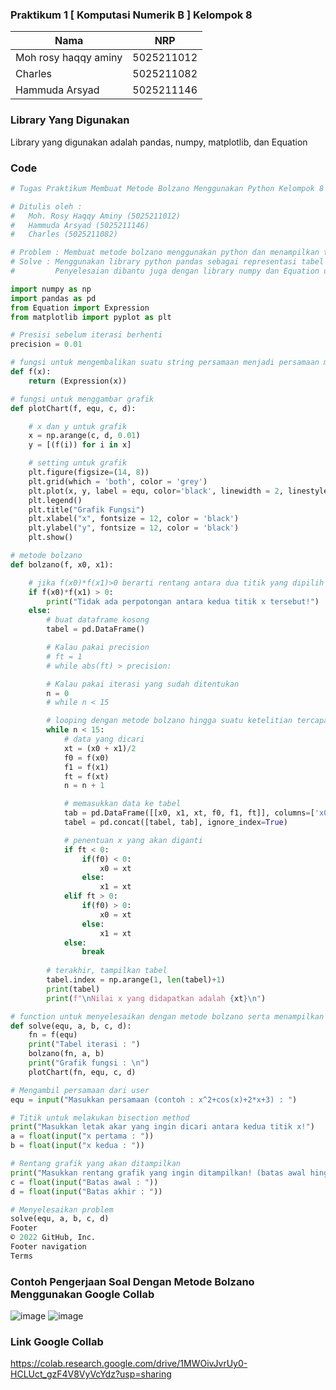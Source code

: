 ### Praktikum 1 [ Komputasi Numerik B ] Kelompok 8
| Nama                      | NRP           |
|---------------------------|---------------|
|Moh rosy haqqy aminy       |5025211012     |
|Charles                    |5025211082     |
|Hammuda Arsyad             |5025211146     |

### Library Yang Digunakan
Library yang digunakan adalah pandas, numpy, matplotlib, dan Equation

### Code

```python
# Tugas Praktikum Membuat Metode Bolzano Menggunakan Python Kelompok 8

# Ditulis oleh :
#   Moh. Rosy Haqqy Aminy (5025211012)
#   Hammuda Arsyad (5025211146)
#   Charles (5025211082)

# Problem : Membuat metode bolzano menggunakan python dan menampilkan tabel iteratif serta grafik fungsi
# Solve : Menggunakan library python pandas sebagai representasi tabel dan matplotlib untuk menampilkan grafik fungsi.
#         Penyelesaian dibantu juga dengan library numpy dan Equation untuk mempermudah perhitungan.

import numpy as np
import pandas as pd
from Equation import Expression
from matplotlib import pyplot as plt

# Presisi sebelum iterasi berhenti
precision = 0.01

# fungsi untuk mengembalikan suatu string persamaan menjadi persamaan matematika
def f(x):
    return (Expression(x))

# fungsi untuk menggambar grafik
def plotChart(f, equ, c, d):

    # x dan y untuk grafik
    x = np.arange(c, d, 0.01)
    y = [(f(i)) for i in x]

    # setting untuk grafik
    plt.figure(figsize=(14, 8))
    plt.grid(which = 'both', color = 'grey')
    plt.plot(x, y, label = equ, color='black', linewidth = 2, linestyle='-')
    plt.legend()
    plt.title("Grafik Fungsi")
    plt.xlabel("x", fontsize = 12, color = 'black')
    plt.ylabel("y", fontsize = 12, color = 'black')
    plt.show()

# metode bolzano
def bolzano(f, x0, x1):

    # jika f(x0)*f(x1)>0 berarti rentang antara dua titik yang dipilih tidak memiliki akar
    if f(x0)*f(x1) > 0:
        print("Tidak ada perpotongan antara kedua titik x tersebut!")
    else:
        # buat dataframe kosong
        tabel = pd.DataFrame()

        # Kalau pakai precision
        # ft = 1
        # while abs(ft) > precision:

        # Kalau pakai iterasi yang sudah ditentukan
        n = 0
        # while n < 15

        # looping dengan metode bolzano hingga suatu ketelitian tercapai
        while n < 15:
            # data yang dicari
            xt = (x0 + x1)/2
            f0 = f(x0)
            f1 = f(x1)
            ft = f(xt)
            n = n + 1

            # memasukkan data ke tabel
            tab = pd.DataFrame([[x0, x1, xt, f0, f1, ft]], columns=['x0', 'x1', 'xt', 'f0', 'f1', 'ft'])
            tabel = pd.concat([tabel, tab], ignore_index=True)

            # penentuan x yang akan diganti
            if ft < 0:
                if(f0) < 0:
                    x0 = xt
                else:
                    x1 = xt
            elif ft > 0:
                if(f0) > 0:
                    x0 = xt
                else:
                    x1 = xt
            else:
                break
        
        # terakhir, tampilkan tabel
        tabel.index = np.arange(1, len(tabel)+1)
        print(tabel)
        print(f"\nNilai x yang didapatkan adalah {xt}\n")

# function untuk menyelesaikan dengan metode bolzano serta menampilkan grafik
def solve(equ, a, b, c, d):
    fn = f(equ)
    print("Tabel iterasi : ")
    bolzano(fn, a, b)
    print("Grafik fungsi : \n")
    plotChart(fn, equ, c, d)

# Mengambil persamaan dari user
equ = input("Masukkan persamaan (contoh : x^2+cos(x)+2*x+3) : ")

# Titik untuk melakukan bisection method
print("Masukkan letak akar yang ingin dicari antara kedua titik x!")
a = float(input("x pertama : "))
b = float(input("x kedua : "))

# Rentang grafik yang akan ditampilkan
print("Masukkan rentang grafik yang ingin ditampilkan! (batas awal hingga batas akhir dari x)")
c = float(input("Batas awal : "))
d = float(input("Batas akhir : "))

# Menyelesaikan problem
solve(equ, a, b, c, d)
Footer
© 2022 GitHub, Inc.
Footer navigation
Terms

```  

### Contoh Pengerjaan Soal Dengan Metode Bolzano Menggunakan Google Collab
![image](https://user-images.githubusercontent.com/115076652/197742015-f792f57e-ee26-4ef7-b701-2fec43a97f88.png)
![image](https://user-images.githubusercontent.com/115076652/197742182-5ae395dd-c3f4-4ca0-829d-fc5bb0c006a9.png)

### Link Google Collab
https://colab.research.google.com/drive/1MWOivJvrUy0-HCLUct_gzF4V8VyVcYdz?usp=sharing
